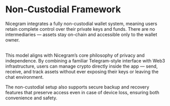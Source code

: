 # Non-Custodial Framework

Nicegram integrates a fully non-custodial wallet system, meaning users retain complete control over their private keys and funds. There are no intermediaries — assets stay on-chain and accessible only to the wallet owner.

\
This model aligns with Nicegram’s core philosophy of privacy and independence. By combining a familiar Telegram-style interface with Web3 infrastructure, users can manage crypto directly inside the app — send, receive, and track assets without ever exposing their keys or leaving the chat environment.

The non-custodial setup also supports secure backup and recovery features that preserve access even in case of device loss, ensuring both convenience and safety.
